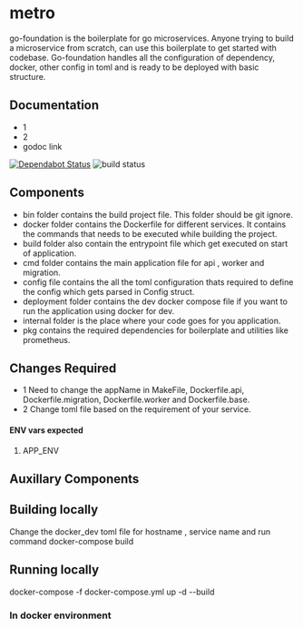 # metro

go-foundation is the boilerplate for go microservices. Anyone trying to build a microservice from scratch,
can use this boilerplate to get started with codebase.
Go-foundation handles all the configuration of dependency, docker, other config in toml and is ready to be deployed with
basic structure.

## Documentation
* 1
* 2
* godoc link

[![Dependabot Status](https://api.dependabot.com/badges/status?host=github&repo=razorpay/$app_name&identifier=157173150)](https://dependabot.com)
![build status](https://drone.razorpay.com/api/badges/razorpay/$app_name/status.svg "Drone Build Status")

## Components
-  bin folder contains the build project file. This folder should be git ignore.
-  docker folder contains the Dockerfile for different services. It contains the commands that needs to be executed while building the project.
-  build folder also contain the entrypoint file which get executed on start of application.
-  cmd folder contains the main application file for api , worker and migration.
-  config file contains the all the toml configuration thats required to define the config which gets parsed in Config struct.
- deployment folder contains the dev docker compose file if you want to run the application using docker for dev.
- internal folder is the place where your code goes for you application.
- pkg contains the required dependencies for boilerplate and utilities like prometheus.


## Changes Required

- 1 Need to change the appName in MakeFile, Dockerfile.api, Dockerfile.migration, Dockerfile.worker and Dockerfile.base.
- 2 Change toml file based on the requirement of your service.

#### ENV vars expected
1. APP_ENV

## Auxillary Components

## Building locally
Change the docker_dev toml file for hostname , service name and run command
docker-compose build
## Running locally
docker-compose -f docker-compose.yml up -d --build
### In docker environment
